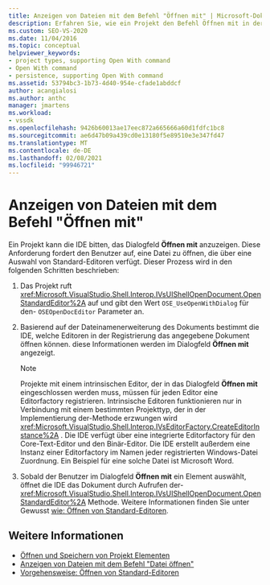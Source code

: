 ```yaml
---
title: Anzeigen von Dateien mit dem Befehl "Öffnen mit" | Microsoft-Dokumentation
description: Erfahren Sie, wie ein Projekt den Befehl Öffnen mit in der integrierten Entwicklungsumgebung (IDE) von Visual Studio aufrufen kann, um Dateien anzuzeigen.
ms.custom: SEO-VS-2020
ms.date: 11/04/2016
ms.topic: conceptual
helpviewer_keywords:
- project types, supporting Open With command
- Open With command
- persistence, supporting Open With command
ms.assetid: 53794bc3-1b73-4d40-954e-cfade1abddcf
author: acangialosi
ms.author: anthc
manager: jmartens
ms.workload:
- vssdk
ms.openlocfilehash: 9426b60013ae17eec872a665666a60d1fdfc1bc8
ms.sourcegitcommit: ae6d47b09a439cd0e13180f5e89510e3e347fd47
ms.translationtype: MT
ms.contentlocale: de-DE
ms.lasthandoff: 02/08/2021
ms.locfileid: "99946721"
---
```

# <a name="display-files-by-using-the-open-with-command"></a>Anzeigen von Dateien mit dem Befehl "Öffnen mit"
Ein Projekt kann die IDE bitten, das Dialogfeld **Öffnen mit** anzuzeigen. Diese Anforderung fordert den Benutzer auf, eine Datei zu öffnen, die über eine Auswahl von Standard-Editoren verfügt. Dieser Prozess wird in den folgenden Schritten beschrieben:

1. Das Projekt ruft <xref:Microsoft.VisualStudio.Shell.Interop.IVsUIShellOpenDocument.OpenStandardEditor%2A> auf und gibt den Wert `OSE_UseOpenWithDialog` für den- `OSEOpenDocEditor` Parameter an.

2. Basierend auf der Dateinamenerweiterung des Dokuments bestimmt die IDE, welche Editoren in der Registrierung das angegebene Dokument öffnen können. diese Informationen werden im Dialogfeld **Öffnen mit** angezeigt.

    > [!NOTE]
    > Projekte mit einem intrinsischen Editor, der in das Dialogfeld **Öffnen mit** eingeschlossen werden muss, müssen für jeden Editor eine Editorfactory registrieren. Intrinsische Editoren funktionieren nur in Verbindung mit einem bestimmten Projekttyp, der in der Implementierung der-Methode erzwungen wird <xref:Microsoft.VisualStudio.Shell.Interop.IVsEditorFactory.CreateEditorInstance%2A> . Die IDE verfügt über eine integrierte Editorfactory für den Core-Text-Editor und den Binär-Editor. Die IDE erstellt außerdem eine Instanz einer Editorfactory im Namen jeder registrierten Windows-Datei Zuordnung. Ein Beispiel für eine solche Datei ist Microsoft Word.

3. Sobald der Benutzer im Dialogfeld **Öffnen mit** ein Element auswählt, öffnet die IDE das Dokument durch Aufrufen der- <xref:Microsoft.VisualStudio.Shell.Interop.IVsUIShellOpenDocument.OpenStandardEditor%2A> Methode. Weitere Informationen finden Sie unter Gewusst [wie: Öffnen von Standard-Editoren](../../extensibility/how-to-open-standard-editors.md).

## <a name="see-also"></a>Weitere Informationen
- [Öffnen und Speichern von Projekt Elementen](../../extensibility/internals/opening-and-saving-project-items.md)
- [Anzeigen von Dateien mit dem Befehl "Datei öffnen"](../../extensibility/internals/displaying-files-by-using-the-open-file-command.md)
- [Vorgehensweise: Öffnen von Standard-Editoren](../../extensibility/how-to-open-standard-editors.md)
